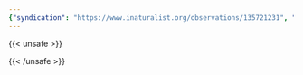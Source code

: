 ```yaml
---
{"syndication": "https://www.inaturalist.org/observations/135721231", "date": "2022-09-17T18:26:30-04:00", "taxon": {"name": "Toxicodendron radicans", "common_name": "eastern poison ivy"}, "quality_grade": "research", "identifications_most_agree": true, "species_guess": "eastern poison ivy", "identifications_most_disagree": false, "captive": false, "project_ids": [4034], "community_taxon_id": 58732, "geojson": {"type": "Point", "coordinates": [-73.8038991667, 43.0472238889]}, "owners_identification_from_vision": false, "identifications_count": 1, "obscured": false, "num_identification_agreements": 1, "num_identification_disagreements": 0, "place_guess": "25XW+9Q, Saratoga Springs, NY 12866, USA", "photos": [{"id": 231525811, "license_code": "cc-by-nc", "original_dimensions": {"width": 1536, "height": 2048}, "url": "https://inaturalist-open-data.s3.amazonaws.com/photos/231525811/square.jpeg", "attribution": "(c) Brandon Rozek, all rights reserved", "flags": []}]}
---
```

{{< unsafe >}}

{{< /unsafe >}}
